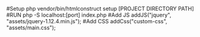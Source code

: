 #Setup
    php vendor/bin/htmlconstruct setup [PROJECT DIRECTORY PATH]
#RUN
    php -S localhost:[port] index.php
#Add JS
    addJS("jquery", "assets/jquery-1.12.4.min.js");
#Add CSS
    addCss("custom-css", "assets/main.css");